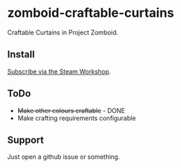# zomboid-craftable-curtains
Craftable Curtains in Project Zomboid.

## Install
[Subscribe via the Steam Workshop](https://steamcommunity.com/sharedfiles/filedetails/?id=2787505766).

## ToDo

 - ~~Make other colours craftable~~ - DONE
 - Make crafting requirements configurable

## Support
Just open a github issue or something.
